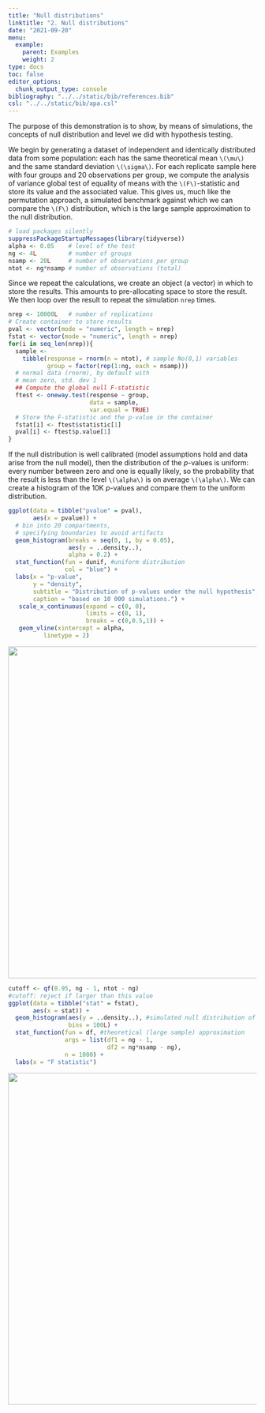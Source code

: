 ```yaml
---
title: "Null distributions"
linktitle: "2. Null distributions"
date: "2021-09-20"
menu:
  example:
    parent: Examples
    weight: 2
type: docs
toc: false
editor_options: 
  chunk_output_type: console
bibliography: "../../static/bib/references.bib"
csl: "../../static/bib/apa.csl"
---
```


The purpose of this demonstration is to show, by means of simulations, the concepts of null distribution and level we did with hypothesis testing.

We begin by generating a dataset of independent and identically distributed data from some population: each has the same theoretical mean `\(\mu\)` and the same standard deviation `\(\sigma\)`. For each replicate sample here with four groups and 20 observations per group, we compute the analysis of variance global test of equality of means with the `\(F\)`-statistic and store its value and the associated value. This gives us, much like the permutation approach, a simulated benchmark against which we can compare the `\(F\)` distribution, which is the large sample approximation to the null distribution.

``` r
# load packages silently
suppressPackageStartupMessages(library(tidyverse)) 
alpha <- 0.05    # level of the test
ng <- 4L         # number of groups
nsamp <- 20L     # number of observations per group
ntot <- ng*nsamp # number of observations (total)
```

Since we repeat the calculations, we create an object (a vector) in which to store the results. This amounts to pre-allocating space to store the result. We then loop over the result to repeat the simulation `nrep` times.

``` r
nrep <- 10000L   # number of replications
# Create container to store results
pval <- vector(mode = "numeric", length = nrep)
fstat <- vector(mode = "numeric", length = nrep)
for(i in seq_len(nrep)){
  sample <-
    tibble(response = rnorm(n = ntot), # sample No(0,1) variables
           group = factor(rep(1:ng, each = nsamp)))
  # normal data (rnorm), by default with
  # mean zero, std. dev 1
  ## Compute the global null F-statistic
  ftest <- oneway.test(response ~ group, 
                       data = sample, 
                       var.equal = TRUE)
  # Store the F-statistic and the p-value in the container
  fstat[i] <- ftest$statistic[1]
  pval[i] <- ftest$p.value[1]
}
```

If the null distribution is well calibrated (model assumptions hold and data arise from the null model), then the distribution of the *p*-values is uniform: every number between zero and one is equally likely, so the probability that the result is less than the level `\(\alpha\)` is on average `\(\alpha\)`. We can create a histogram of the 10K *p*-values and compare them to the uniform distribution.

``` r
ggplot(data = tibble("pvalue" = pval),
       aes(x = pvalue)) +
  # bin into 20 compartments,
  # specifying boundaries to avoid artifacts
  geom_histogram(breaks = seq(0, 1, by = 0.05),
                 aes(y = ..density..),
                 alpha = 0.2) +
  stat_function(fun = dunif, #uniform distribution
                col = "blue") +
  labs(x = "p-value",
       y = "density",
       subtitle = "Distribution of p-values under the null hypothesis",
       caption = "based on 10 000 simulations.") +
   scale_x_continuous(expand = c(0, 0),
                      limits = c(0, 1),
                      breaks = c(0,0.5,1)) +
   geom_vline(xintercept = alpha, 
          linetype = 2)
```

<img src="/example/02-hypothesis_testing_files/figure-html/plotpval-1.png" width="672" />

``` r
cutoff <- qf(0.95, ng - 1, ntot - ng) 
#cutoff: reject if larger than this value
ggplot(data = tibble("stat" = fstat),
       aes(x = stat)) +
  geom_histogram(aes(y = ..density..), #simulated null distribution of F
                 bins = 100L) +
  stat_function(fun = df, #theoretical (large sample) approximation
                args = list(df1 = ng - 1,
                            df2 = ng*nsamp - ng),
                n = 1000) +
  labs(x = "F statistic")
```

<img src="/example/02-hypothesis_testing_files/figure-html/pvaluedist2-1.png" width="672" />
